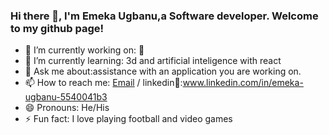 ### Hi there 👋, I'm Emeka Ugbanu,a Software developer. Welcome to my github page!


- 🔭 I’m currently working on: 🤔
- 🌱 I’m currently learning: 3d and artificial inteligence with react 
- 💬 Ask me about:assistance with an application you are working on.
- 📫 How to reach me: [Email](mailto:jemeka865@gmail.com) / linkedin💼:www.linkedin.com/in/emeka-ugbanu-5540041b3
- 😄 Pronouns: He/His
- ⚡ Fun fact:  I love playing football and video games

